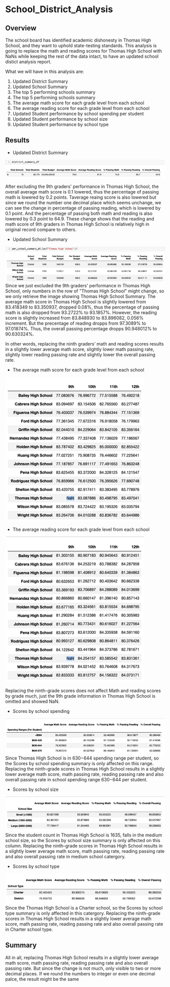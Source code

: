 # School_District_Analysis

## Overview 
The school board has identified academic dishonesty in Thomas High School, and they want to uphold state-testing standards. This analysis is going to replace the math and reading scores for Thomas High School with NaNs while keeping the rest of the data intact, to have an updated school distict analysis report. 

What we will have in this analysis are:
1. Updated District Summary
2. Updated School Summary
3. The top 5 performing schools summary
4. The top 5 performing schools summary
5. The average math score for each grade level from each school
6. The average reading score for each grade level from each school
7. Updated Student performance by school spending per student
8. Updated Student performance by school size
9. Updated Student performance by school type

## Results

* Updated District Summary

![Updated District Summary](Resources/uds.png)

After excluding the 9th graders' performance in Thomas High School, the overall average math score is 0.1 lowered, thus the percentage of passing math is lowered by 0.2 points. Taverage reaing score is also lowered but since we round the number one decimal place which seems unchange, we can see the change in percentage of passing reading, which is lowered by 0.1 point. And the percentage of passing both math and reading is also lowered by 0.3 point to 64.9. These change shows that the reading and math score of 9th graders in Thomas High School is relatively high in original record compare to others.

* Updated School Summary

![Updated School Summary](Resources/uss.png)
Since we just excluded the 9th graders' performance in Thomas High School, only numbers in the row of "Thomas High School" might change, so we only retrieve the image showing Thomas High School Summary. The average math score in Thomas High School is slightly lowered from 83.418349 to 83.350937, dropped 0.08%, thus the percentage of passing math is also dropped from 93.2722% to 93.1857%. However, the reading score is slightly increased from 83.848930 to 83.896082, 0.056% increment. But the precentage of reading dropps from 97.3089% to 97.01874%. Thus, the overall passing percentage dropps 90.948012% to 90.630324%. 

In other words, replacing the ninth graders’ math and reading scores results in a slightly lower average math score, slightly lower math passing rate, slightly lower reading passing rate and slightly lower the overall passing rate.

* The average math score for each grade level from each school

![](Resources/msbg.png)

* The average reading score for each grade level from each school

![](Resources/rsbg.png)

Replacing the ninth-grade scores does not affect Math and reading scores by grade much, just the 9th grade information in Thomas High School is omitted and showed NaN.

* Scores by school spending

![](Resources/sbsspending.png)
Since Thomas High School is in $630-$644 spending range per student, so the Scores by school spending summary is only affected on this range. Replacing the ninth-grade scores in Thomas High School results in a slightly lower average math score, math passing rate, reading passing rate and also overall passing rate in school spending range $630-$644 per student.


* Scores by school size

![](Resources/sbssize.png)
Since the student count in Thomas High School is 1635, falls in the medium school size, so the Scores by school size summary is only affected on this column. Replacing the ninth-grade scores in Thomas High School results in a slightly lower average math score, math passing rate, reading passing rate and also overall passing rate in medium school catergory.

* Scores by school type

![](Resources/sbstype.png)
Since the Thomas High School is a Charter school, so the Scores by school type summary is only affected in this catergory. Replacing the ninth-grade scores in Thomas High School results in a slightly lower average math score, math passing rate, reading passing rate and also overall passing rate in Charter school type.

## Summary
All in all, replacing Thomas High School results in a slightly lower average math score, math passing rate, reading passing rate and also overall passing rate. But since the change is not much, only visible to two or more decimal places. If we round the numbers to integer or even one decimal palce, the result might be the same


















